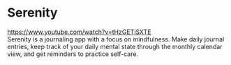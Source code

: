 # Serenity
https://www.youtube.com/watch?v=tHzGETiSXTE  
Serenity is a journaling app with a focus on mindfulness. Make daily journal entries, keep track of your daily mental state through the monthly calendar view, and get reminders to practice self-care.
